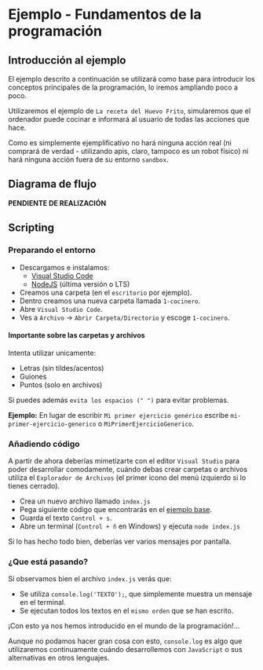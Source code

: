 # Ejemplo - Fundamentos de la programación

## Introducción al ejemplo

El ejemplo descrito a continuación se utilizará como base para introducir los conceptos principales de la programación, lo iremos ampliando poco a poco.

Utilizaremos el ejemplo de `La receta del Huevo Frito`, simularemos que el ordenador puede cocinar e informará al usuario de todas las acciones que hace.

Como es simplemente ejemplificativo no hará ninguna acción real (ni comprará de verdad - utilizando apis, claro, tampoco es un robot físico) ni hará ninguna acción fuera de su entorno `sandbox`.


## Diagrama de flujo

**PENDIENTE DE REALIZACIÓN**


## Scripting

### Preparando el entorno

- Descargamos e instalamos:
    - [Visual Studio Code](https://code.visualstudio.com/)
    - [NodeJS](https://nodejs.org/es/) (última versión o LTS)
- Creamos una carpeta (en el `escritorio` por ejemplo).
- Dentro creamos una nueva carpeta llamada `1-cocinero`.
- Abre `Visual Studio Code`.
- Ves a `Archivo` -> `Abrir Carpeta/Directorio` y escoge `1-cocinero`.


#### Importante sobre las carpetas y archivos

Intenta utilizar unicamente:
- Letras (sin tildes/acentos)
- Guiones
- Puntos (solo en archivos)

Si puedes además `evita los espacios (" ")` para evitar problemas.

**Ejemplo:** En lugar de escribir `Mi primer ejercicio genérico` escribe `mi-primer-ejercicio-generico` o `MiPrimerEjercicioGenerico`.

### Añadiendo código

A partir de ahora deberías mimetizarte con el editor `Visual Studio` para poder desarrollar comodamente, cuándo debas crear carpetas o archivos utiliza el `Explorador de Archivos` (el primer icono del menú izquierdo si lo tienes cerrado).

- Crea un nuevo archivo llamado `index.js`
- Pega siguiente código que encontrarás en el [ejemplo base](/Ejemplos/0-Fundamentos/1-cocinero/index.js).
- Guarda el texto `Control + s`.
- Abre un terminal (`Control + ñ` en Windows) y ejecuta `node index.js`

Si lo has hecho todo bien, deberías ver varios mensajes por pantalla.

### ¿Que está pasando?

Si observamos bien el archivo `index.js` verás que:
- Se utiliza `console.log('TEXTO');`, que simplemente muestra un mensaje en el terminal.
- Se ejecutan todos los textos en el `mismo orden` que se han escrito.

¡Con esto ya nos hemos introducido en el mundo de la programación!...

Aunque no podamos hacer gran cosa con esto, `console.log` es algo que utilizaremos continuamente cuándo desarrollemos con `JavaScript` o sus alternativas en otros lenguajes.